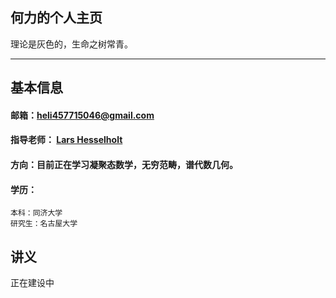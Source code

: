 何力的个人主页
--------------

理论是灰色的，生命之树常青。

---

## 基本信息

#### 邮箱：heli457715046@gmail.com

#### 指导老师： [Lars Hesselholt](https://www.math.nagoya-u.ac.jp/~larsh/)

#### 方向：目前正在学习凝聚态数学，无穷范畴，谱代数几何。

#### 学历：

```
本科：同济大学
研究生：名古屋大学
```





## 讲义

正在建设中
